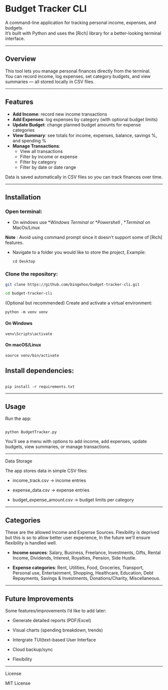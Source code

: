 # Budget Tracker CLI  

A command-line application for tracking personal income, expenses, and budgets.  
It’s built with Python and uses the [Rich] library for a better-looking terminal interface.  

---

## Overview  
This tool lets you manage personal finances directly from the terminal.  
You can record income, log expenses, set category budgets, and view summaries — all stored locally in CSV files.  

---

## Features  
- **Add Income**: record new income transactions  
- **Add Expenses**: log expenses by category (with optional budget limits)  
- **Update Budget**: change planned budget amounts for expense categories  
- **View Summary**: see totals for income, expenses, balance, savings %, and spending %  
- **Manage Transactions**:  
  - View all transactions  
  - Filter by income or expense  
  - Filter by category  
  - Filter by date or date range  

Data is saved automatically in CSV files so you can track finances over time.  

---

## Installation  

### Open terminal:

 - On windows use **Windows Terminal* or **Powershell* , **Terminal* on MacOs/Linux
   
 **Note** : Avoid using command prompt since it doesn't support some of [Rich] features.

- Navigate to a folder you would like to store the project, Example:
  ```
  cd Desktop
  ```

### Clone the repository:  
```bash
git clone https://github.com/bingehox/budget-tracker-cli.git
```
```bash
cd budget-tracker-cli
```
(Optional but recommended) Create and activate a virtual environment:
```
python -m venv venv
```

 #### On Windows
```
venv\Scripts\activate
```

#### On macOS/Linux
```
source venv/bin/activate
```

## Install dependencies:
```

pip install -r requirements.txt
```


---

## Usage

Run the app:
```

python BudgetTracker.py
```

You’ll see a menu with options to add income, add expenses, update budgets, view summaries, or manage transactions.


---

Data Storage

The app stores data in simple CSV files:

- income_track.csv → income entries

- expense_data.csv → expense entries

- budget_expense_amount.csv → budget limits per category



---

## Categories
These are the allowed Income and Expense Sources. Flexibility is deprived but this is so to allow better user experience, In the future we'll ensure flexibility is handled well.

- **Income sources**: Salary, Business, Freelance, Investments, Gifts, Rental Income, Dividends, Interest, Royalties, Pension, Side Hustle.

- **Expense categories**: Rent, Utilities, Food, Groceries, Transport, Personal use, Entertainment, Shopping, Healthcare, Education, Debt Repayments, Savings & Investments, Donations/Charity, Miscellaneous.


---

## Future Improvements

Some features/improvements I’d like to add later:

- Generate detailed reports (PDF/Excel)

- Visual charts (spending breakdown, trends)

- Intergrate TUI(text-based User Interface


- Cloud backup/sync

- Flexibility



---

License

MIT License
